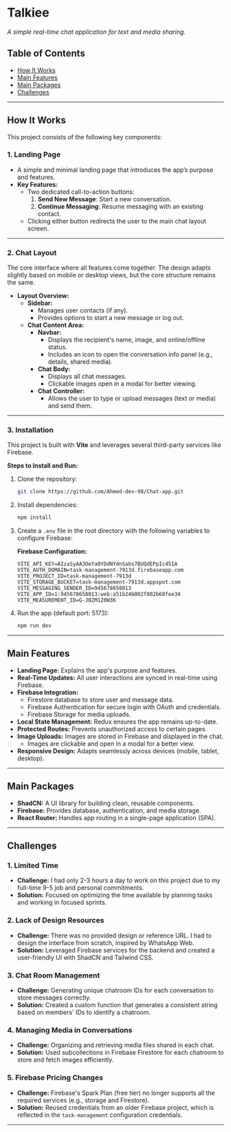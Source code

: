 # Talkiee

_A simple real-time chat application for text and media sharing._

## Table of Contents

- [How It Works](#how-it-works)
- [Main Features](#main-features)
- [Main Packages](#main-packages)
- [Challenges](#challenges)

---

## How It Works

This project consists of the following key components:

### **1. Landing Page**

- A simple and minimal landing page that introduces the app’s purpose and features.
- **Key Features:**
  - Two dedicated call-to-action buttons:
    1. **Send New Message**: Start a new conversation.
    2. **Continue Messaging**: Resume messaging with an existing contact.
  - Clicking either button redirects the user to the main chat layout screen.

---

### **2. Chat Layout**

The core interface where all features come together. The design adapts slightly based on mobile or desktop views, but the core structure remains the same.

- **Layout Overview:**
  - **Sidebar:**
    - Manages user contacts (if any).
    - Provides options to start a new message or log out.
  - **Chat Content Area:**
    - **Navbar:**
      - Displays the recipient's name, image, and online/offline status.
      - Includes an icon to open the conversation info panel (e.g., details, shared media).
    - **Chat Body:**
      - Displays all chat messages.
      - Clickable images open in a modal for better viewing.
    - **Chat Controller:**
      - Allows the user to type or upload messages (text or media) and send them.

---

### **3. Installation**

This project is built with **Vite** and leverages several third-party services like Firebase.

**Steps to Install and Run:**

1. Clone the repository:
   ```bash
   git clone https://github.com/Ahmed-dev-98/Chat-app.git
   ```
2. Install dependencies:
   ```bash
   npm install
   ```
3. Create a `.env` file in the root directory with the following variables to configure Firebase:

   **Firebase Configuration:**

   ```env
   VITE_API_KEY=AIzaSyAA3OeYa0YDdNYdnSabs7BUQdEPpIc45IA
   VITE_AUTH_DOMAIN=task-management-7913d.firebaseapp.com
   VITE_PROJECT_ID=task-management-7913d
   VITE_STORAGE_BUCKET=task-management-7913d.appspot.com
   VITE_MESSAGING_SENDER_ID=945678658013
   VITE_APP_ID=1:945678658013:web:a51b24b002f802b68fee34
   VITE_MEASUREMENT_ID=G-JBZM1Z0W3K
   ```

4. Run the app (default port: 5173):
   ```bash
   npm run dev
   ```

---

## Main Features

- **Landing Page:** Explains the app's purpose and features.
- **Real-Time Updates:** All user interactions are synced in real-time using Firebase.
- **Firebase Integration:**
  - Firestore database to store user and message data.
  - Firebase Authentication for secure login with OAuth and credentials.
  - Firebase Storage for media uploads.
- **Local State Management:** Redux ensures the app remains up-to-date.
- **Protected Routes:** Prevents unauthorized access to certain pages.
- **Image Uploads:** Images are stored in Firebase and displayed in the chat.
  - Images are clickable and open in a modal for a better view.
- **Responsive Design:** Adapts seamlessly across devices (mobile, tablet, desktop).

---

## Main Packages

- **ShadCN:** A UI library for building clean, reusable components.
- **Firebase:** Provides database, authentication, and media storage.
- **React Router:** Handles app routing in a single-page application (SPA).

---

## Challenges

### **1. Limited Time**

- **Challenge:** I had only 2-3 hours a day to work on this project due to my full-time 9-5 job and personal commitments.
- **Solution:** Focused on optimizing the time available by planning tasks and working in focused sprints.

### **2. Lack of Design Resources**

- **Challenge:** There was no provided design or reference URL. I had to design the interface from scratch, inspired by WhatsApp Web.
- **Solution:** Leveraged Firebase services for the backend and created a user-friendly UI with ShadCN and Tailwind CSS.

### **3. Chat Room Management**

- **Challenge:** Generating unique chatroom IDs for each conversation to store messages correctly.
- **Solution:** Created a custom function that generates a consistent string based on members' IDs to identify a chatroom.

### **4. Managing Media in Conversations**

- **Challenge:** Organizing and retrieving media files shared in each chat.
- **Solution:** Used subcollections in Firebase Firestore for each chatroom to store and fetch images efficiently.

### **5. Firebase Pricing Changes**

- **Challenge:** Firebase's Spark Plan (free tier) no longer supports all the required services (e.g., storage and Firestore).
- **Solution:** Reused credentials from an older Firebase project, which is reflected in the `task-management` configuration credentials.

---
